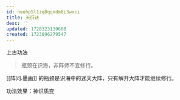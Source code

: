 ```yaml
---
id: neuhp5l1zq8qqndm8i3wxci
title: 天衍诀
desc: ''
updated: 1728323139688
created: 1723896279547
---
```


上古功法

> 瓶颈在识海，非阵师不宜修行。

[[阵问.墨画]] 的瓶颈是识海中的迷天大阵，只有解开大阵才能继续修行。

功法效果：神识质变
